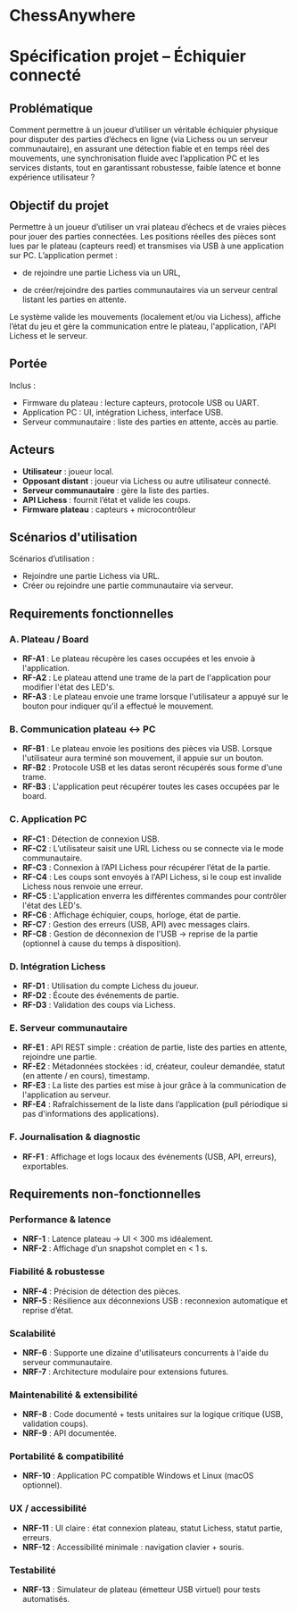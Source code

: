 # ChessAnywhere

# Spécification projet – Échiquier connecté

## Problématique

Comment permettre à un joueur d’utiliser un véritable échiquier physique pour disputer des parties d’échecs en ligne (via Lichess ou un serveur communautaire), en assurant une détection fiable et en temps réel des mouvements, une synchronisation fluide avec l’application PC et les services distants, tout en garantissant robustesse, faible latence et bonne expérience utilisateur ?

## Objectif du projet

Permettre à un joueur d’utiliser un vrai plateau d’échecs et de vraies pièces pour jouer des parties connectées.
Les positions réelles des pièces sont lues par le plateau (capteurs reed) et transmises via USB à une application sur PC.
L’application permet :

- de rejoindre une partie Lichess via un URL,

- de créer/rejoindre des parties communautaires via un serveur central listant les parties en attente.

Le système valide les mouvements (localement et/ou via Lichess), affiche l’état du jeu et gère la communication entre le plateau, l'application, l'API Lichess et le serveur.

## Portée

Inclus :

- Firmware du plateau : lecture capteurs, protocole USB ou UART.
- Application PC : UI, intégration Lichess, interface USB.
- Serveur communautaire : liste des parties en attente, accès au partie.

## Acteurs

- <b>Utilisateur</b> : joueur local.
- <b>Opposant distant</b> : joueur via Lichess ou autre utilisateur connecté.
- <b>Serveur communautaire</b> : gère la liste des parties.
- <b>API Lichess</b> : fournit l’état et valide les coups.
- <b>Firmware plateau</b> : capteurs + microcontrôleur

## Scénarios d'utilisation

Scénarios d’utilisation :

- Rejoindre une partie Lichess via URL.
- Créer ou rejoindre une partie communautaire via serveur.

## Requirements fonctionnelles

### A. Plateau / Board

- **RF-A1** : Le plateau récupère les cases occupées et les envoie à l'application.  
- **RF-A2** : Le plateau attend une trame de la part de l'application pour modifier l'état des LED's.  
- **RF-A3** : Le plateau envoie une trame lorsque l'utilisateur a appuyé sur le bouton pour indiquer qu'il a effectué le mouvement.  

### B. Communication plateau ↔ PC

- **RF-B1** : Le plateau envoie les positions des pièces via USB. Lorsque l'utilisateur aura terminé son mouvement, il appuie sur un bouton.  
- **RF-B2** : Protocole USB et les datas seront récupérés sous forme d'une trame.  
- **RF-B3** : L'application peut récupérer toutes les cases occupées par le board.  

### C. Application PC

- **RF-C1** : Détection de connexion USB.  
- **RF-C2** : L’utilisateur saisit une URL Lichess ou se connecte via le mode communautaire.  
- **RF-C3** : Connexion à l’API Lichess pour récupérer l’état de la partie.  
- **RF-C4** : Les coups sont envoyés à l'API Lichess, si le coup est invalide Lichess nous renvoie une erreur.  
- **RF-C5** : L'application enverra les différentes commandes pour contrôler l'état des LED's.  
- **RF-C6** : Affichage échiquier, coups, horloge, état de partie.  
- **RF-C7** : Gestion des erreurs (USB, API) avec messages clairs.  
- **RF-C8** : Gestion de déconnexion de l'USB → reprise de la partie (optionnel à cause du temps à disposition).  

### D. Intégration Lichess

- **RF-D1** : Utilisation du compte Lichess du joueur.  
- **RF-D2** : Écoute des événements de partie.  
- **RF-D3** : Validation des coups via Lichess.  

### E. Serveur communautaire

- **RF-E1** : API REST simple : création de partie, liste des parties en attente, rejoindre une partie.  
- **RF-E2** : Métadonnées stockées : id, créateur, couleur demandée, statut (en attente / en cours), timestamp.  
- **RF-E3** : La liste des parties est mise à jour grâce à la communication de l'application au serveur.  
- **RF-E4** : Rafraîchissement de la liste dans l’application (pull périodique si pas d'informations des applications).  

### F. Journalisation & diagnostic

- **RF-F1** : Affichage et logs locaux des événements (USB, API, erreurs), exportables.  


## Requirements non-fonctionnelles

### Performance & latence

- **NRF-1** : Latence plateau → UI < 300 ms idéalement.    
- **NRF-2** : Affichage d’un snapshot complet en < 1 s.  

### Fiabilité & robustesse

- **NRF-4** : Précision de détection des pièces.  
- **NRF-5** : Résilience aux déconnexions USB : reconnexion automatique et reprise d’état.   

### Scalabilité

- **NRF-6** : Supporte une dizaine d'utilisateurs concurrents à l'aide du serveur communautaire.  
- **NRF-7** : Architecture modulaire pour extensions futures.  

### Maintenabilité & extensibilité

- **NRF-8** : Code documenté + tests unitaires sur la logique critique (USB, validation coups).  
- **NRF-9** : API documentée.  

### Portabilité & compatibilité

- **NRF-10** : Application PC compatible Windows et Linux (macOS optionnel).

### UX / accessibilité

- **NRF-11** : UI claire : état connexion plateau, statut Lichess, statut partie, erreurs.  
- **NRF-12** : Accessibilité minimale : navigation clavier + souris.  

### Testabilité

- **NRF-13** : Simulateur de plateau (émetteur USB virtuel) pour tests automatisés.  


